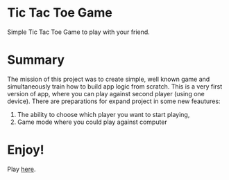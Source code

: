 # Tic Tac Toe Game
Simple Tic Tac Toe Game to play with your friend.

# Summary
The mission of this project was to create simple, well known game and simultaneously train how to build app logic from scratch.
This is a very first version of app, where you can play against second player (using one device).
There are preparations for expand project in some new feautures:
1. The ability to choose which player you want to start playing,
2. Game mode where you could play against computer

# Enjoy!
Play [here](https://dominikkoniarz.github.io/Tic-Tac-Toe-Game/).

